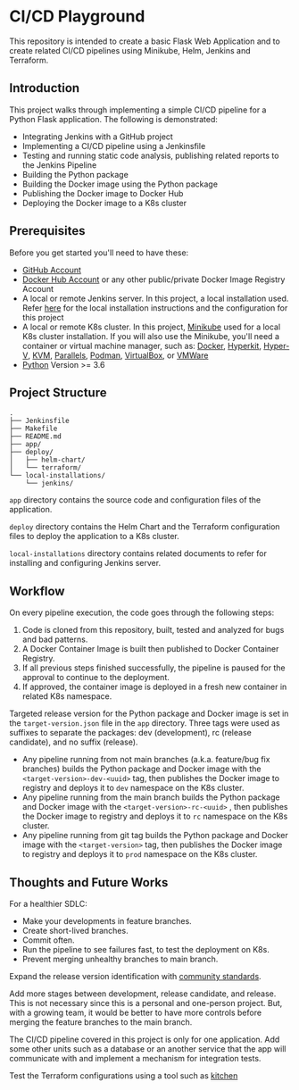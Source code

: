 # CI/CD Playground

This repository is intended to create a basic Flask Web Application and to create related CI/CD pipelines using Minikube, Helm, Jenkins and Terraform.

## Introduction

This project walks through implementing a simple CI/CD pipeline for a Python Flask application. The following is demonstrated:

- Integrating Jenkins with a GitHub project
- Implementing a CI/CD pipeline using a Jenkinsfile
- Testing and running static code analysis, publishing related reports to the Jenkins Pipeline
- Building the Python package
- Building the Docker image using the Python package
- Publishing the Docker image to Docker Hub
- Deploying the Docker image to a K8s cluster


## Prerequisites
Before you get started you'll need to have these:

- [GitHub Account](https://github.com/)
- [Docker Hub Account](https://hub.docker.com/) or any other public/private Docker Image Registry Account
- A local or remote Jenkins server. In this project, a local installation used. Refer [here](https://github.com/erolkeskiner/ci-cd-playground/blob/main/local-installations/jenkins/HOW_TO_MACOS.md) for the local installation instructions and the configuration for this project
- A local or remote K8s cluster. In this project, [Minikube](https://minikube.sigs.k8s.io/docs/start/) used for a local K8s cluster installation. If you will also use the Minikube, you'll need a container or virtual machine manager, such as: [Docker](https://minikube.sigs.k8s.io/docs/drivers/docker/), [Hyperkit](https://minikube.sigs.k8s.io/docs/drivers/hyperkit/), [Hyper-V](https://minikube.sigs.k8s.io/docs/drivers/hyperv/), [KVM](https://minikube.sigs.k8s.io/docs/drivers/kvm2/), [Parallels](https://minikube.sigs.k8s.io/docs/drivers/parallels/), [Podman](https://minikube.sigs.k8s.io/docs/drivers/podman/), [VirtualBox](https://minikube.sigs.k8s.io/docs/drivers/virtualbox/), or [VMWare](https://minikube.sigs.k8s.io/docs/drivers/vmware/)
- [Python](https://www.python.org/downloads/) Version >= 3.6

## Project Structure

```
.
├── Jenkinsfile
├── Makefile
├── README.md
├── app/
├── deploy/
│   ├── helm-chart/
│   └── terraform/
└── local-installations/
    └── jenkins/
```

`app` directory contains the source code and configuration files of the application.

`deploy` directory contains the Helm Chart and the Terraform configuration files to deploy the application to a K8s cluster.

`local-installations` directory contains related documents to refer for installing and configuring Jenkins server.


## Workflow
On every pipeline execution, the code goes through the following steps:

1. Code is cloned from this repository, built, tested and analyzed for bugs and bad patterns.
2. A Docker Container Image is built then published to Docker Container Registry.
3. If all previous steps finished successfully, the pipeline is paused for the approval to continue to the deployment.
4. If approved, the container image is deployed in a fresh new container in related K8s namespace.

Targeted release version for the Python package and Docker image is set in the `target-version.json` file in the `app` directory.
Three tags were used as suffixes to separate the packages: dev (development), rc (release candidate), and no suffix (release).

- Any pipeline running from not main branches (a.k.a. feature/bug fix branches) builds the Python package and Docker image with the `<target-version>-dev-<uuid>` tag, then publishes the Docker image to registry and deploys it to `dev` namespace on the K8s cluster.
- Any pipeline running from the main branch builds the Python package and Docker image with the `<target-version>-rc-<uuid>` , then publishes the Docker image to registry and deploys it to `rc` namespace on the K8s cluster.
- Any pipeline running from git tag builds the Python package and Docker image with the `<target-version>` tag, then publishes the Docker image to registry and deploys it to `prod` namespace on the K8s cluster.


## Thoughts and Future Works
For a healthier SDLC:

- Make your developments in feature branches.
- Create short-lived branches.
- Commit often. 
- Run the pipeline to see failures fast, to test the deployment on K8s.
- Prevent merging unhealthy branches to main branch.

Expand the release version identification with [community standards](https://www.python.org/dev/peps/pep-0440/).

Add more stages between development, release candidate, and release. This is not necessary since this is a personal and one-person project. But, with a growing team, it would be better to have more controls before merging the feature branches to the main branch.

The CI/CD pipeline covered in this project is only for one application. Add some other units such as a database or an another service that the app will communicate with and implement a mechanism for integration tests.

Test the Terraform configurations using a tool such as [kitchen](https://newcontext-oss.github.io/kitchen-terraform/)



